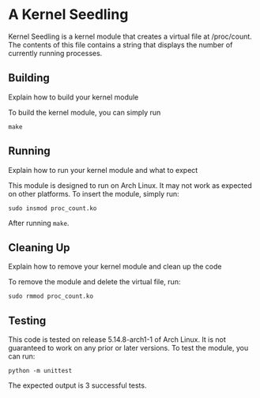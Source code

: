 # A Kernel Seedling

Kernel Seedling is a kernel module that creates a virtual file at /proc/count.
The contents of this file contains a string that displays the
number of currently running processes.

## Building

Explain how to build your kernel module

To build the kernel module, you can simply run

```
make
```

## Running

Explain how to run your kernel module and what to expect

This module is designed to run on Arch Linux. It may not work
as expected on other platforms. To insert the module, simply
run:

```
sudo insmod proc_count.ko
```

After running `make`.

## Cleaning Up

Explain how to remove your kernel module and clean up the code

To remove the module and delete the virtual file, run:

```
sudo rmmod proc_count.ko
```

## Testing

This code is tested on release 5.14.8-arch1-1 of Arch Linux.
It is not guaranteed to work on any prior or later versions.
To test the module, you can run:

```
python -m unittest
```

The expected output is 3 successful tests.

